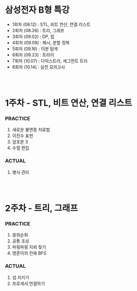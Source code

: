 # 삼성전자 B형 특강

- 1회차 (08.12) : STL, 비트 연산, 연결 리스트
- 2회차 (08.26) : 트리, 그래프
- 3회차 (09.02) : DP, 힙
- 4회차 (09.09) : 해시, 분할 정복
- 5회차 (09.16) : 이분 탐색
- 6회차 (09.23) : 트라이
- 7회차 (10.07) : 다익스트라, 세그먼트 트리
- 8회차 (10.14) : 실전 모의고사

<br><br>

# 1주차 - STL, 비트 연산, 연결 리스트

### PRACTICE

1. 새로운 불면증 치료법
2. 이진수 표현
3. 암호문 3
4. 수열 편집

### ACTUAL

1. 병사 관리

<br><br>

# 2주차 - 트리, 그래프

### PRACTICE

1. 중위순회
2. 공통 조상
3. 파핑파핑 지뢰 찾기
4. 영준이의 진짜 BFS

### ACTUAL

1. 섬 지키기
2. 프로세서 연결하기
